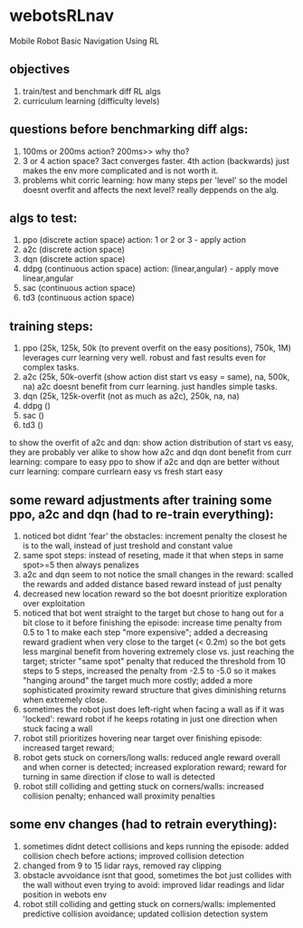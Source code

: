 # webotsRLnav
Mobile Robot Basic Navigation Using RL

## objectives
1. train/test and benchmark diff RL algs
2. curriculum learning (difficulty levels)

## questions before benchmarking diff algs:
1. 100ms or 200ms action? 200ms>> why tho?
2. 3 or 4 action space? 3act converges faster. 4th action (backwards) just makes the env more complicated and is not worth it.
3. problems whit corric learning: how many steps per 'level' so the model doesnt overfit and affects the next level? really deppends on the alg.

## algs to test:
1. ppo (discrete action space) action: 1 or 2 or 3 - apply action
2. a2c (discrete action space)
3. dqn (discrete action space)
4. ddpg (continuous action space) action: (linear,angular) - apply move linear,angular
5. sac (continuous action space)
6. td3 (continuous action space)

## training steps:
1. ppo (25k, 125k, 50k (to prevent overfit on the easy positions), 750k, 1M) leverages curr learning very well. robust and fast results even for complex tasks.
2. a2c (25k, 50k-overfit (show action dist start vs easy = same), na, 500k, na) a2c doesnt benefit from curr learning. just handles simple tasks.
3. dqn (25k, 125k-overfit (not as much as a2c), 250k, na, na)
4. ddpg ()
5. sac ()
6. td3 ()

to show the overfit of a2c and dqn: show action distribution of start vs easy, they are probably ver alike
to show how a2c and dqn dont benefit from curr learning: compare to easy ppo
to show if a2c and dqn are better without curr learning: compare currlearn easy vs fresh start easy


## some reward adjustments after training some ppo, a2c and dqn (had to re-train everything):
1. noticed bot didnt 'fear' the obstacles: increment penalty the closest he is to the wall, instead of just treshold and constant value
2. same spot steps: instead of reseting, made it that when steps in same spot>=5 then always penalizes
3. a2c and dqn seem to not notice the small changes in the reward: scalled the rewards and added distance based reward instead of just penalty
4. decreased new location reward so the bot doesnt prioritize exploration over exploitation
5. noticed that bot went straight to the target but chose to hang out for a bit close to it before finishing the episode: increase time penalty from 0.5 to 1 to make each step "more expensive"; added a decreasing reward gradient when very close to the target (< 0.2m) so the bot gets less marginal benefit from hovering extremely close vs. just reaching the target; stricter "same spot" penalty that reduced the threshold from 10 steps to 5 steps, increased the penalty from -2.5 to -5.0 so it makes "hanging around" the target much more costly; added a more sophisticated proximity reward structure that gives diminishing returns when extremely close.
6. sometimes the robot just does left-right when facing a wall as if it was 'locked': reward robot if he keeps rotating in just one direction when stuck facing a wall
7. robot still prioritizes hovering near target over finishing episode: increased target reward;
8. robot gets stuck on corners/long walls: reduced angle reward overall and when corner is detected; increased exploration reward; reward for turning in same direction if close to wall is detected
9. robot still colliding and getting stuck on corners/walls: increased collision penalty; enhanced wall proximity penalties

## some env changes (had to retrain everything):
1. sometimes didnt detect collisions and keps running the episode: added collision chech before actions; improved collision detection
2. changed from 9 to 15 lidar rays, removed ray clipping
4. obstacle avvoidance isnt that good, sometimes the bot just collides with the wall without even trying to avoid: improved lidar readings and lidar position in webots env
5. robot still colliding and getting stuck on corners/walls: implemented predictive collision avoidance; updated collision detection system
